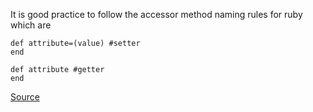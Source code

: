 It is good practice to follow the accessor method naming rules for ruby which are

```
def attribute=(value) #setter
end

def attribute #getter
end
```

[Source](http://www.rubydoc.info/gems/rubocop/RuboCop/Cop/Style/AccessorMethodName)